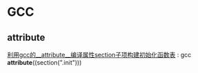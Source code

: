 # GCC

## __attribute__

[利用gcc的__attribute__编译属性section子项构建初始化函数表](https://blog.csdn.net/fengfeng0328/article/details/87956709) : gcc __attribute__((section(".init")))









